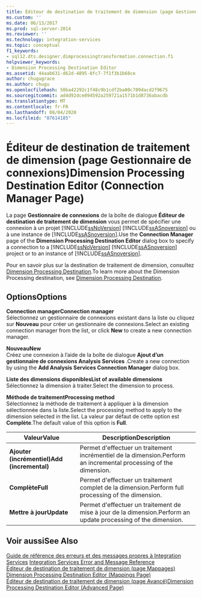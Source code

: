 ```yaml
---
title: Éditeur de destination de traitement de dimension (page Gestionnaire de connexions) | Microsoft Docs
ms.custom: ''
ms.date: 06/13/2017
ms.prod: sql-server-2014
ms.reviewer: ''
ms.technology: integration-services
ms.topic: conceptual
f1_keywords:
- sql12.dts.designer.dimprocessingtransformation.connection.f1
helpviewer_keywords:
- Dimension Processing Destination Editor
ms.assetid: 44aab631-d62d-4895-8fc7-7f1f3b1b68ce
author: chugugrace
ms.author: chugu
ms.openlocfilehash: 50ba42292c1f48c9b1cdf2ba00c709dacd2f9675
ms.sourcegitcommit: ad4d92dce894592a259721a1571b1d8736abacdb
ms.translationtype: MT
ms.contentlocale: fr-FR
ms.lasthandoff: 08/04/2020
ms.locfileid: "87614185"
---
```

# <a name="dimension-processing-destination-editor-connection-manager-page"></a><span data-ttu-id="0b497-102">Éditeur de destination de traitement de dimension (page Gestionnaire de connexions)</span><span class="sxs-lookup"><span data-stu-id="0b497-102">Dimension Processing Destination Editor (Connection Manager Page)</span></span>
  <span data-ttu-id="0b497-103">La page **Gestionnaire de connexions** de la boîte de dialogue **Éditeur de destination de traitement de dimension** vous permet de spécifier une connexion à un projet [!INCLUDE[ssNoVersion](../includes/ssnoversion-md.md)] [!INCLUDE[ssASnoversion](../includes/ssasnoversion-md.md)] ou à une instance de [!INCLUDE[ssASnoversion](../includes/ssasnoversion-md.md)].</span><span class="sxs-lookup"><span data-stu-id="0b497-103">Use the **Connection Manager** page of the **Dimension Processing Destination Editor** dialog box to specify a connection to a [!INCLUDE[ssNoVersion](../includes/ssnoversion-md.md)] [!INCLUDE[ssASnoversion](../includes/ssasnoversion-md.md)] project or to an instance of [!INCLUDE[ssASnoversion](../includes/ssasnoversion-md.md)].</span></span>  
  
 <span data-ttu-id="0b497-104">Pour en savoir plus sur la destination de traitement de dimension, consultez [Dimension Processing Destination](data-flow/dimension-processing-destination.md).</span><span class="sxs-lookup"><span data-stu-id="0b497-104">To learn more about the Dimension Processing destination, see [Dimension Processing Destination](data-flow/dimension-processing-destination.md).</span></span>  
  
## <a name="options"></a><span data-ttu-id="0b497-105">Options</span><span class="sxs-lookup"><span data-stu-id="0b497-105">Options</span></span>  
 <span data-ttu-id="0b497-106">**Connection manager**</span><span class="sxs-lookup"><span data-stu-id="0b497-106">**Connection manager**</span></span>  
 <span data-ttu-id="0b497-107">Sélectionnez un gestionnaire de connexions existant dans la liste ou cliquez sur **Nouveau** pour créer un gestionnaire de connexions.</span><span class="sxs-lookup"><span data-stu-id="0b497-107">Select an existing connection manager from the list, or click **New** to create a new connection manager.</span></span>  
  
 <span data-ttu-id="0b497-108">**Nouveau**</span><span class="sxs-lookup"><span data-stu-id="0b497-108">**New**</span></span>  
 <span data-ttu-id="0b497-109">Créez une connexion à l’aide de la boîte de dialogue **Ajout d’un gestionnaire de connexions Analysis Services** .</span><span class="sxs-lookup"><span data-stu-id="0b497-109">Create a new connection by using the **Add Analysis Services Connection Manager** dialog box.</span></span>  
  
 <span data-ttu-id="0b497-110">**Liste des dimensions disponibles**</span><span class="sxs-lookup"><span data-stu-id="0b497-110">**List of available dimensions**</span></span>  
 <span data-ttu-id="0b497-111">Sélectionnez la dimension à traiter.</span><span class="sxs-lookup"><span data-stu-id="0b497-111">Select the dimension to process.</span></span>  
  
 <span data-ttu-id="0b497-112">**Méthode de traitement**</span><span class="sxs-lookup"><span data-stu-id="0b497-112">**Processing method**</span></span>  
 <span data-ttu-id="0b497-113">Sélectionnez la méthode de traitement à appliquer à la dimension sélectionnée dans la liste.</span><span class="sxs-lookup"><span data-stu-id="0b497-113">Select the processing method to apply to the dimension selected in the list.</span></span> <span data-ttu-id="0b497-114">La valeur par défaut de cette option est **Complète**.</span><span class="sxs-lookup"><span data-stu-id="0b497-114">The default value of this option is **Full**.</span></span>  
  
|<span data-ttu-id="0b497-115">Valeur</span><span class="sxs-lookup"><span data-stu-id="0b497-115">Value</span></span>|<span data-ttu-id="0b497-116">Description</span><span class="sxs-lookup"><span data-stu-id="0b497-116">Description</span></span>|  
|-----------|-----------------|  
|<span data-ttu-id="0b497-117">**Ajouter (incrémentiel)**</span><span class="sxs-lookup"><span data-stu-id="0b497-117">**Add (incremental)**</span></span>|<span data-ttu-id="0b497-118">Permet d'effectuer un traitement incrémentiel de la dimension.</span><span class="sxs-lookup"><span data-stu-id="0b497-118">Perform an incremental processing of the dimension.</span></span>|  
|<span data-ttu-id="0b497-119">**Complète**</span><span class="sxs-lookup"><span data-stu-id="0b497-119">**Full**</span></span>|<span data-ttu-id="0b497-120">Permet d'effectuer un traitement complet de la dimension.</span><span class="sxs-lookup"><span data-stu-id="0b497-120">Perform full processing of the dimension.</span></span>|  
|<span data-ttu-id="0b497-121">**Mettre à jour**</span><span class="sxs-lookup"><span data-stu-id="0b497-121">**Update**</span></span>|<span data-ttu-id="0b497-122">Permet d'effectuer un traitement de mise à jour de la dimension.</span><span class="sxs-lookup"><span data-stu-id="0b497-122">Perform an update processing of the dimension.</span></span>|  
  
## <a name="see-also"></a><span data-ttu-id="0b497-123">Voir aussi</span><span class="sxs-lookup"><span data-stu-id="0b497-123">See Also</span></span>  
 <span data-ttu-id="0b497-124">[Guide de référence des erreurs et des messages propres à Integration Services](../../2014/integration-services/integration-services-error-and-message-reference.md) </span><span class="sxs-lookup"><span data-stu-id="0b497-124">[Integration Services Error and Message Reference](../../2014/integration-services/integration-services-error-and-message-reference.md) </span></span>  
 <span data-ttu-id="0b497-125">[Éditeur de destination de traitement de dimension &#40;page Mappages&#41;](../../2014/integration-services/dimension-processing-destination-editor-mappings-page.md) </span><span class="sxs-lookup"><span data-stu-id="0b497-125">[Dimension Processing Destination Editor &#40;Mappings Page&#41;](../../2014/integration-services/dimension-processing-destination-editor-mappings-page.md) </span></span>  
 [<span data-ttu-id="0b497-126">Éditeur de destination de traitement de dimension &#40;page Avancé&#41;</span><span class="sxs-lookup"><span data-stu-id="0b497-126">Dimension Processing Destination Editor &#40;Advanced Page&#41;</span></span>](../../2014/integration-services/dimension-processing-destination-editor-advanced-page.md)  
  
  
